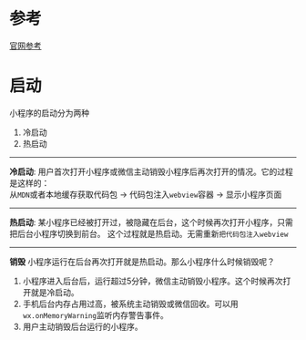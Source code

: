 # 参考
[官网参考](https://developers.weixin.qq.com/miniprogram/dev/framework/operating-mechanism.html)


# 启动
小程序的启动分为两种
1. 冷启动
2. 热启动

- - -
**冷启动**: 用户首次打开小程序或微信主动销毁小程序后再次打开的情况。它的过程是这样的：   
从`MDN`或者本地缓存获取代码包 → 代码包注入`webview`容器 → 显示小程序页面

- - -

**热启动**: 某小程序已经被打开过，被隐藏在后台，这个时候再次打开小程序，只需把后台小程序切换到前台。
这个过程就是热启动。无需重新`把代码包注入webview`

- - -

**销毁**
小程序运行在后台再次打开就是热启动。那么小程序什么时候销毁呢？
1. 小程序进入后台后，运行超过5分钟，微信主动销毁小程序。这个时候再次打开就是冷启动。
2. 手机后台内存占用过高，被系统主动销毁或微信回收。可以用`wx.onMemoryWarning`监听内存警告事件。
3. 用户主动销毁后台运行的小程序。








